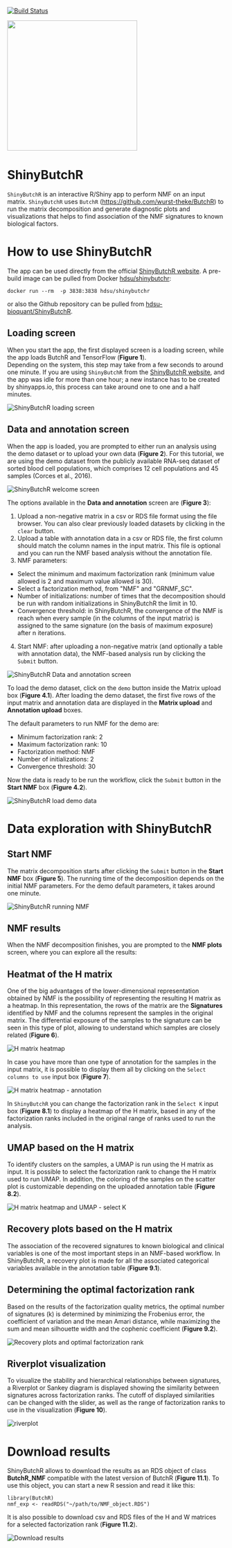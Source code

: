 [![Build Status](https://travis-ci.org/hdsu-bioquant/ShinyButchR.svg?branch=master)](https://travis-ci.org/hdsu-bioquant/ShinyButchR)


<img src="figs/ShinyButchR_figs/shinyButchR_logo.png" width="300">

# ShinyButchR 


`ShinyButchR` is an interactive R/Shiny app to perform NMF on an input matrix.
`ShinyButchR` uses `ButchR` (https://github.com/wurst-theke/ButchR) to run the matrix decomposition and generate 
diagnostic plots and visualizations that helps to find association of the NMF 
signatures to known biological factors.



# How to use ShinyButchR 

The app can be used directly from the official 
[ShinyButchR website](https://hdsu-bioquant.shinyapps.io/shinyButchR/).
A pre-build image can be pulled from Docker 
[hdsu/shinybutchr](https://hub.docker.com/r/hdsu/shinybutchr):

`docker run --rm  -p 3838:3838 hdsu/shinybutchr`  

or also the Github repository can be pulled from 
[hdsu-bioquant/ShinyButchR](https://github.com/hdsu-bioquant/ShinyButchR).

## Loading screen

When you start the app, the first displayed screen is a loading screen, while the
app loads ButchR and TensorFlow (**Figure 1**).  
Depending on the system, this step may take from a few seconds to around one 
minute. If you are using `ShinyButchR` from the 
[ShinyButchR website](https://hdsu-bioquant.shinyapps.io/shinyButchR/), and the 
app was idle for more than one hour; a new instance has to be created by 
shinyapps.io, this process can take around one to one and a half minutes.  

![ShinyButchR loading screen](figs/ShinyButchR_figs/ShinyButchR_001.png)
  
  
## Data and annotation screen  

When the app is loaded, you are prompted to either run an analysis using the 
demo dataset or to upload your own data (**Figure 2**). For this tutorial, we 
are using the demo dataset from the publicly available RNA-seq dataset of 
sorted blood cell populations, which comprises 12 cell populations and 45 samples 
(Corces et al., 2016).  

![ShinyButchR welcome screen](figs/ShinyButchR_figs/ShinyButchR_002.png)  
  

The options available in the **Data and annotation** screen are (**Figure 3**):
1. Upload a non-negative matrix in a csv or RDS file format using the file 
browser. You can also clear previously loaded datasets by clicking in the 
`clear` button.
2. Upload a table with annotation data in a csv or RDS file, the first column 
should match the column names in the input matrix. This file is optional and 
you can run the NMF based analysis without the annotation file.
3. NMF parameters: 
  - Select the minimum and maximum factorization rank (minimum 
value allowed is 2 and maximum value allowed is 30). 
  - Select a factorization method, from "NMF" and "GRNMF_SC". 
  - Number of initializations: number of times that the decomposition should be run with random initializations in ShinyButchR the limit in 10.
  - Convergence threshold: in ShinyButchR, the convergence of the NMF is reach when every sample (in the columns of the input matrix) is assigned to the same signature (on the basis of maximum exposure) after n iterations.
4. Start NMF: after uploading a non-negative matrix (and optionally a table
with annotation data), the NMF-based analysis run by clicking the
`Submit` button.


![ShinyButchR Data and annotation screen](figs/ShinyButchR_figs/ShinyButchR_003.png)
  
To load the demo dataset, click on the `demo` button inside the 
Matrix upload box  (**Figure 4.1**). After loading the demo dataset, the first 
five rows of the input matrix and annotation data are displayed in the 
**Matrix upload** and **Annotation upload** boxes.

The default parameters to run NMF for the demo are: 
- Minimum factorization rank: 2
- Maximum factorization rank: 10
- Factorization method: NMF
- Number of initializations: 2
- Convergence threshold: 30

Now the data is ready to be run the workflow, click the `Submit` button 
in the **Start NMF** box (**Figure 4.2**).


![ShinyButchR load demo data](figs/ShinyButchR_figs/ShinyButchR_004.png)

# Data exploration with ShinyButchR
  

## Start NMF

The matrix decomposition starts after clicking the `Submit` button in the 
**Start NMF** box (**Figure 5**). The running time of the decomposition depends 
on the initial NMF parameters. For the demo default parameters, it takes around
one minute.


![ShinyButchR running NMF](figs/ShinyButchR_figs/ShinyButchR_005.png)



## NMF results

When the NMF decomposition finishes, you are prompted to the **NMF plots** screen,
where you can explore all the results:

## Heatmat of the H matrix

One of the big advantages of the lower-dimensional representation obtained by 
NMF is the possibility of representing the resulting H matrix as a heatmap.
In this representation, the rows of the matrix are the **Signatures** identified 
by NMF and the columns represent the samples in the original matrix. 
The differential exposure of the samples to the signature can be seen in this 
type of plot, allowing to understand which samples are closely related 
(**Figure 6**).

![H matrix heatmap](figs/ShinyButchR_figs/ShinyButchR_006.1.png)

In case you have more than one type of annotation for the samples in the input 
matrix, it is possible to display them all by clicking on the 
`Select columns to use` input box (**Figure 7**).

![H matrix heatmap - annotation](figs/ShinyButchR_figs/ShinyButchR_007.png)


In `ShinyButchR` you can change the factorization rank in the `Select K` input 
box (**Figure 8.1**) to display a heatmap of the H matrix, based in any of the 
factorization ranks included in the original range of ranks used to run the 
analysis.



## UMAP based on the H matrix  
  
To identify clusters on the samples, a UMAP is run using the H matrix as input.
It is possible to select the factorization rank to change the H matrix used to
run UMAP. In addition, the coloring of the samples on the scatter plot is 
customizable depending on the uploaded annotation table (**Figure 8.2**).

![H matrix heatmap and UMAP - select K](figs/ShinyButchR_figs/ShinyButchR_008.png)


## Recovery plots based on the H matrix

The association of the recovered signatures to known biological and clinical 
variables is one of the most important steps in an NMF-based workflow.
In ShinyButchR, a recovery plot is made for all the associated categorical 
variables available in the annotation table (**Figure 9.1**).


## Determining the optimal factorization rank

Based on the results of the factorization quality metrics, the optimal number 
of signatures (k) is determined by minimizing the Frobenius error, the coefficient 
of variation and the mean Amari distance, while maximizing the sum and mean 
silhouette width and the cophenic coefficient (**Figure 9.2**).


![Recovery plots and optimal factorization rank](figs/ShinyButchR_figs/ShinyButchR_009.png)

## Riverplot visualization

To visualize the stability and hierarchical relationships between signatures, 
a Riverplot or Sankey diagram is displayed showing the similarity between 
signatures across factorization ranks. The cutoff of displayed similarities can 
be changed with the slider, as well as the range of factorization ranks to use 
in the visualization (**Figure 10**).


![riverplot](figs/ShinyButchR_figs/ShinyButchR_010.png)



# Download results

ShinyButchR allows to download the results as an RDS object of class 
**ButchR_NMF** compatible with the latest version of ButchR (**Figure 11.1**). 
To use this object, you can start a new R session and read it like this:

```
library(ButchR)
nmf_exp <- readRDS("~/path/to/NMF_object.RDS")

```

It is also possible to download csv and RDS files of the H and W matrices for a 
selected factorization rank (**Figure 11.2**).

![Download results](figs/ShinyButchR_figs/ShinyButchR_011.png)
